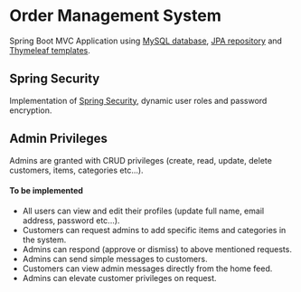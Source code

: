 # Order Management System
Spring Boot MVC Application using 
[MySQL database](https://www.mysql.com/), 
[JPA repository](https://www.ibm.com/docs/en/was-liberty/base?topic=overview-java-persistence-api-jpa) 
and [Thymeleaf templates](https://www.thymeleaf.org/).

## Spring Security
Implementation of [Spring Security](https://spring.io/projects/spring-security), dynamic user roles and password encryption.

## Admin Privileges
Admins are granted with CRUD privileges (create, read, update, delete customers, items, categories etc...).

#### To be implemented
* All users can view and edit their profiles (update full name, email address, password etc...).
* Customers can request admins to add specific items and categories in the system.
* Admins can respond (approve or dismiss) to above mentioned requests.
* Admins can send simple messages to customers.
* Customers can view admin messages directly from the home feed.
* Admins can elevate customer privileges on request.
